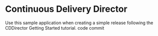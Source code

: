 # Continuous Delivery Director
Use this sample application when creating a simple release following the CDDirector Getting Started tutorial.
code commit
